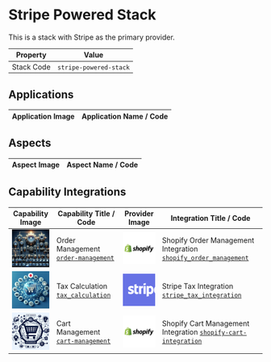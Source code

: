 # Stripe Powered Stack
This is a stack with Stripe as the primary provider.

| Property | Value |
|----------|------|
| Stack Code | `stripe-powered-stack` |

## Applications

| Application Image | Application Name / Code |
|-------------------|-------------------------|


## Aspects

| Aspect Image | Aspect Name / Code |
|-------------------|-------------------------|

## Capability Integrations

| Capability Image | Capability Title / Code | Provider Image | Integration Title / Code |
|------------------|-------------------------|----------------|--------------------------|
| ![Order Management Capability Square Image](../../capability/order-management/images/order-management_square.png) | Order Management [`order-management`](../../capability/order-management) | ![Shopify Provider Square Image](../../provider/shopify/images/shopify_square.png) | Shopify Order Management Integration [`shopify_order_management`](../../integration/shopify_order_management) |
| ![Tax Calculation Capability Square Image](../../capability/tax_calculation/images/tax_calculation_square.png) | Tax Calculation [`tax_calculation`](../../capability/tax_calculation) | ![Stripe Provider Square Image](../../provider/stripe/images/stripe_square.png) | Stripe Tax Integration [`stripe_tax_integration`](../../integration/stripe_tax_integration) |
| ![Cart Management Capability Square Image](../../capability/cart-management/images/cart-management_square.png) | Cart Management [`cart-management`](../../capability/cart-management) | ![Shopify Provider Square Image](../../provider/shopify/images/shopify_square.png) | Shopify Cart Management Integration [`shopify-cart-integration`](../../integration/shopify-cart-integration) |
